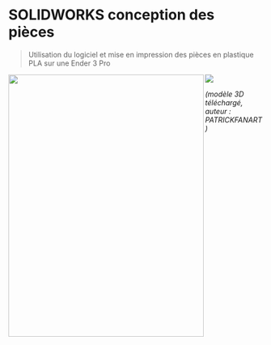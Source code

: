 # SOLIDWORKS conception des pièces 

> Utilisation du logiciel et mise en impression des pièces en plastique PLA sur une Ender 3 Pro

<img src="https://user-images.githubusercontent.com/128179560/226186884-7cc5b8da-01ee-443e-888d-74c0a8e99b3e.JPG" width="386" height="518" align="left">

<img src="https://user-images.githubusercontent.com/128179560/226188107-8cc64873-4911-4ff3-ad0a-f6234f1ff47e.jpg">


*(modèle 3D téléchargé, auteur : PATRICKFANART)*
